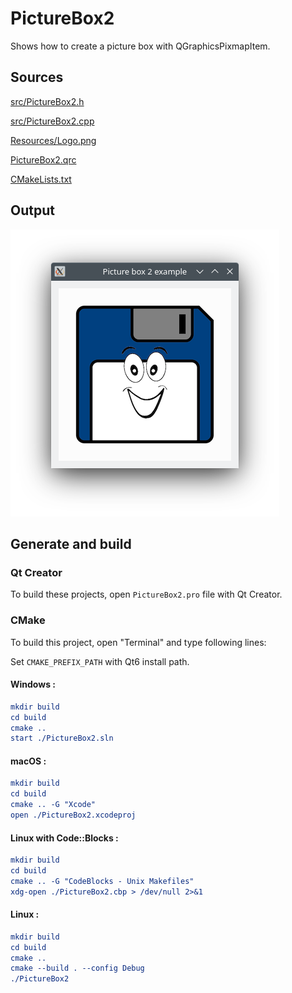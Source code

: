 # PictureBox2

Shows how to create a picture box with QGraphicsPixmapItem.

## Sources

[src/PictureBox2.h](src/PictureBox2.h)

[src/PictureBox2.cpp](src/PictureBox2.cpp)

[Resources/Logo.png](Resources/Logo.png)

[PictureBox2.qrc](PictureBox2.qrc)

[CMakeLists.txt](CMakeLists.txt)

## Output

![Screenshot](../../../docs/Pictures/PictureBox2.png)

## Generate and build

### Qt Creator

To build these projects, open `PictureBox2.pro` file with Qt Creator.

### CMake

To build this project, open "Terminal" and type following lines:

Set `CMAKE_PREFIX_PATH` with Qt6 install path.

#### Windows :

``` cmake
mkdir build
cd build
cmake ..
start ./PictureBox2.sln
```

#### macOS :

``` cmake
mkdir build
cd build
cmake .. -G "Xcode"
open ./PictureBox2.xcodeproj
```

#### Linux with Code::Blocks :

``` cmake
mkdir build
cd build
cmake .. -G "CodeBlocks - Unix Makefiles"
xdg-open ./PictureBox2.cbp > /dev/null 2>&1
```

#### Linux :

``` cmake
mkdir build
cd build
cmake .. 
cmake --build . --config Debug
./PictureBox2
```
